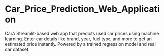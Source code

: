 # Car_Price_Prediction_Web_Application
CarA Streamlit-based web app that predicts used car prices using machine learning. Enter car details like brand, year, fuel type, and more to get an estimated price instantly. Powered by a trained regression model and real car dataset.
